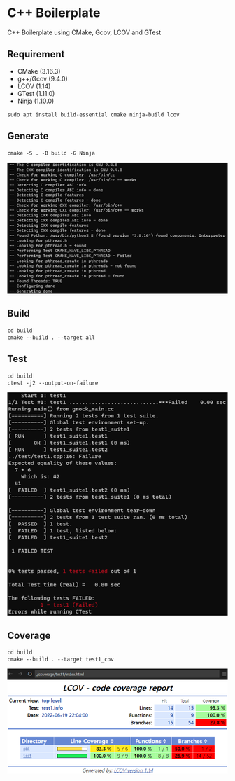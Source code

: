 # C++ Boilerplate

C++ Boilerplate using CMake, Gcov, LCOV and GTest

## Requirement

- CMake (3.16.3)
- g++/Gcov (9.4.0)
- LCOV (1.14)
- GTest (1.11.0)
- Ninja (1.10.0)

```shell
sudo apt install build-essential cmake ninja-build lcov
```

## Generate

```shell
cmake -S . -B build -G Ninja
```

![generate_result.png](./example/generate_result.png)

## Build

```shell
cd build
cmake --build . --target all
```

## Test

```shell
cd build
ctest -j2 --output-on-failure
```

![test_result.png](./example/test_result.png)

## Coverage

``` shell
cd build
cmake --build . --target test1_cov
```

![coverage_result.png](./example/coverage_result.png)
